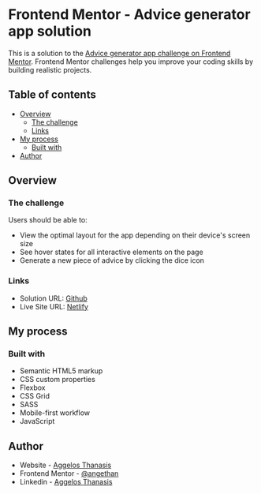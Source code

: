 # Frontend Mentor - Advice generator app solution

This is a solution to the [Advice generator app challenge on Frontend Mentor](https://www.frontendmentor.io/challenges/advice-generator-app-QdUG-13db). Frontend Mentor challenges help you improve your coding skills by building realistic projects.

## Table of contents

- [Overview](#overview)
  - [The challenge](#the-challenge)
  - [Links](#links)
- [My process](#my-process)
  - [Built with](#built-with)
- [Author](#author)

## Overview

### The challenge

Users should be able to:

- View the optimal layout for the app depending on their device's screen size
- See hover states for all interactive elements on the page
- Generate a new piece of advice by clicking the dice icon

### Links

- Solution URL: [Github](https://github.com/angethan/advice-frontend-mentor)
- Live Site URL: [Netlify](https://advice-angethan.netlify.app)

## My process

### Built with

- Semantic HTML5 markup
- CSS custom properties
- Flexbox
- CSS Grid
- SASS
- Mobile-first workflow
- JavaScript

## Author

- Website - [Aggelos Thanasis](https://angethan.netlify.app)
- Frontend Mentor - [@angethan](https://www.frontendmentor.io/profile/angethan)
- Linkedin - [Aggelos Thanasis](https://www.linkedin.com/in/aggelos-thanasis/)

